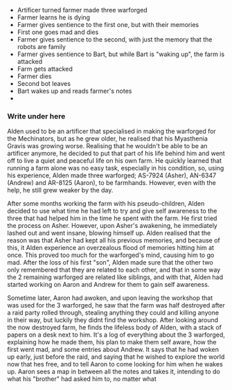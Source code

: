 - Artificer turned farmer made three warforged
- Farmer learns he is dying
- Farmer gives sentience to the first one, but with their memories
- First one goes mad and dies
- Farmer gives sentience to the second, with just the memory that the robots are family
- Farmer gives sentience to Bart, but while Bart is "waking up", the farm is attacked
- Farm gets attacked
- Farmer dies
- Second bot leaves
- Bart wakes up and reads farmer's notes
- 

### Write under here
Alden used to be an artificer that specialised in making the warforged for the Mechinators, but as he grew older, he realised that his Myasthenia Gravis was growing worse. Realising that he wouldn't be able to be an artificer anymore, he decided to put that part of his life behind him and went off to live a quiet and peaceful life on his own farm. He quickly learned that running a farm alone was no easy task, especially in his condition, so, using his experience, Alden made three warforged; AS-7924 (Asher), AN-6347 (Andrew) and AR-8125 (Aaron), to be farmhands. However, even with the help, he still grew weaker by the day.

After some months working the farm with his pseudo-children, Alden decided to use what time he had left to try and give self awareness to the three that had helped him in the time he spent with the farm. He first tried the process on Asher. However, upon Asher's awakening, he immediately lashed out and went insane, blowing himself up. Alden realised that the reason was that Asher had kept all his previous memories, and because of this, it Alden experience an overzealous flood of memories hitting him at once. This proved too much for the warforged's mind, causing him to go mad. After the loss of his first "son", Alden made sure that the other two only remembered that they are related to each other, and that in some way the 2 remaining warforged are related like siblings, and with that, Alden had started working on Aaron and Andrew for them to gain self awareness. 

Sometime later, Aaron had awoken, and upon leaving the workshop that was used for the 3 warforged, he saw that the farm was half destroyed after a raid party rolled through, stealing anything they could and killing anyone in their way, but luckily they didnt find the workshop. After looking around the now destroyed farm, he finds the lifeless body of Alden, with a stack of papers on a desk next to him. It's a log of everything about the 3 warforged, explaining how he made them, his plan to make them self aware, how the first went mad, and some entries about Andrew. It says that he had woken up early, just before the raid, and saying that he wished to explore the world now that hes free, and to tell Aaron to come looking for him when he wakes up. Aaron sees a map in between all the notes and takes it, intending to do what his "brother" had asked him to, no matter what
